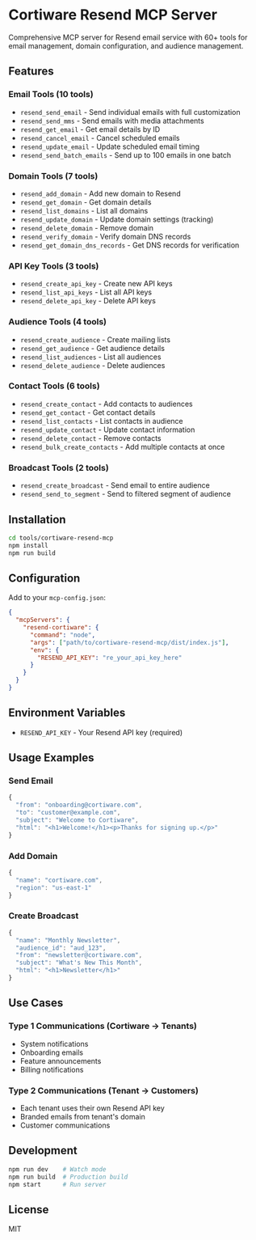 # Cortiware Resend MCP Server

Comprehensive MCP server for Resend email service with 60+ tools for email management, domain configuration, and audience management.

## Features

### Email Tools (10 tools)
- `resend_send_email` - Send individual emails with full customization
- `resend_send_mms` - Send emails with media attachments
- `resend_get_email` - Get email details by ID
- `resend_cancel_email` - Cancel scheduled emails
- `resend_update_email` - Update scheduled email timing
- `resend_send_batch_emails` - Send up to 100 emails in one batch

### Domain Tools (7 tools)
- `resend_add_domain` - Add new domain to Resend
- `resend_get_domain` - Get domain details
- `resend_list_domains` - List all domains
- `resend_update_domain` - Update domain settings (tracking)
- `resend_delete_domain` - Remove domain
- `resend_verify_domain` - Verify domain DNS records
- `resend_get_domain_dns_records` - Get DNS records for verification

### API Key Tools (3 tools)
- `resend_create_api_key` - Create new API keys
- `resend_list_api_keys` - List all API keys
- `resend_delete_api_key` - Delete API keys

### Audience Tools (4 tools)
- `resend_create_audience` - Create mailing lists
- `resend_get_audience` - Get audience details
- `resend_list_audiences` - List all audiences
- `resend_delete_audience` - Delete audiences

### Contact Tools (6 tools)
- `resend_create_contact` - Add contacts to audiences
- `resend_get_contact` - Get contact details
- `resend_list_contacts` - List contacts in audience
- `resend_update_contact` - Update contact information
- `resend_delete_contact` - Remove contacts
- `resend_bulk_create_contacts` - Add multiple contacts at once

### Broadcast Tools (2 tools)
- `resend_create_broadcast` - Send email to entire audience
- `resend_send_to_segment` - Send to filtered segment of audience

## Installation

```bash
cd tools/cortiware-resend-mcp
npm install
npm run build
```

## Configuration

Add to your `mcp-config.json`:

```json
{
  "mcpServers": {
    "resend-cortiware": {
      "command": "node",
      "args": ["path/to/cortiware-resend-mcp/dist/index.js"],
      "env": {
        "RESEND_API_KEY": "re_your_api_key_here"
      }
    }
  }
}
```

## Environment Variables

- `RESEND_API_KEY` - Your Resend API key (required)

## Usage Examples

### Send Email
```typescript
{
  "from": "onboarding@cortiware.com",
  "to": "customer@example.com",
  "subject": "Welcome to Cortiware",
  "html": "<h1>Welcome!</h1><p>Thanks for signing up.</p>"
}
```

### Add Domain
```typescript
{
  "name": "cortiware.com",
  "region": "us-east-1"
}
```

### Create Broadcast
```typescript
{
  "name": "Monthly Newsletter",
  "audience_id": "aud_123",
  "from": "newsletter@cortiware.com",
  "subject": "What's New This Month",
  "html": "<h1>Newsletter</h1>"
}
```

## Use Cases

### Type 1 Communications (Cortiware → Tenants)
- System notifications
- Onboarding emails
- Feature announcements
- Billing notifications

### Type 2 Communications (Tenant → Customers)
- Each tenant uses their own Resend API key
- Branded emails from tenant's domain
- Customer communications

## Development

```bash
npm run dev    # Watch mode
npm run build  # Production build
npm start      # Run server
```

## License

MIT

